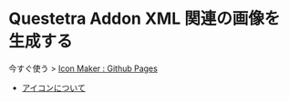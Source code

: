 # Questetra Addon XML 関連の画像を生成する

今すぐ使う > [Icon Maker : Github Pages](https://questetra.github.io/Icon-Maker/index.html)

- [アイコンについて](about_icon_font.md)
